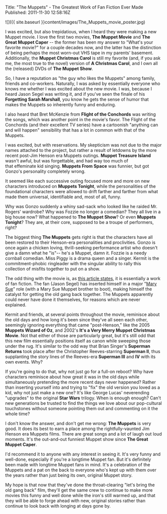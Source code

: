 Title: "The Muppets" - The Greatest Work of Fan Fiction Ever Made  
Published: 2011-11-30 12:58:16Z 
  
![]({{ site.baseurl }}content/images/The_Muppets_movie_poster.jpg)

I was excited, but also trepidatious, when I heard they were making a new Muppet movie. I love the first two movies, **The Muppet Movie** and **The Great Muppet Caper** -- the former has been my answer to "What's your favorite movie?" for a couple decades now, and the latter has the distinction of being perhaps the most worn-out VHS tape in my parents' basement. Additionally, the **Muppet Christmas Carol** is still my favorite (and, if you ask me, the most true to the novel) version of **A Christmas Carol**, and I own all the (released) DVDs of **The Muppet Show**.

So, I have a reputation as "the guy who likes the Muppets" among family, friends and co-workers. Naturally, I was asked by essentially everyone who knows me whether I was excited about the new movie. I was, because I heard Jason Segel was writing it, and if you've seen the finale of his **Forgetting Sarah Marshall**, you know he gets the sense of humor that makes the Muppets so inherently funny and enduring.

I also heard that Bret McKenzie from **Flight of the Conchords** was writing the songs, which was another point in the movie's favor. The Flight of the Conchords (and their excellent TV series) have a cartoonish "anything can and will happen" sensibility that has a lot in common with that of the Muppets.

I was excited, but with reservations. My skepticism was not due to the major names attached to the project, but rather a result of letdowns by the more recent post-Jim Henson era Muppets outings. **Muppet Treasure Island** wasn't awful, but was forgettable, and had way too much of that effeminate kid singing. **Muppets From Space** was funnier, but got Gonzo's personality completely wrong.

It seemed like each successive outing focused more and more on new characters introduced on **Muppets Tonight**, while the personalities of the foundational characters were allowed to drift farther and farther from what made them universal, identifiable and, most of all, funny.

Why was Gonzo suddenly a whiny sad-sack who looked like he raided Mr. Rogers' wardrobe? Why was Fozzie no longer a comedian? They all live in a big house now? What happened to **The Muppet Show**? Or even **Muppets Tonight**? They are, at their core, supposed to be a troupe of performers, right?

The biggest thing **The Muppets** gets right is that the characters have all been restored to their Henson-era personalities and proclivities. Gonzo is once again a chicken loving, thrill-seeking performance artist who doesn't give a damn what he "is"-- he's a Muppet, damn it. Fozzie is a needy cornball comedian. Miss Piggy is a drama queen and a singer. Kermit is the commitment-phobic ringleader with the singular ability to rally this collection of misfits together to put on a show.

The odd thing with the movie is, as <a href="http://www.hitfix.com/blogs/motion-captured/posts/the-bigger-picture-muppets-avengers-and-life-in-the-age-of-fanfiction" target="_blank">this article states</a>, it is essentially a work of fan fiction. The fan (Jason Segel) has inserted himself in a major "<a href="http://en.wikipedia.org/wiki/Mary_Sue" target="_blank">Mary Sue</a>" role (with a Mary Sue Muppet brother to boot), making himself the catalyst for getting the old gang back together. The Muppets apparently could never have done it themselves, for reasons which are never explained.

Kermit and friends, at several points throughout the movie, reminisce about the old days and how long it's been since they've all seen each other, seemingly ignoring everything that came "post-Henson," like the 2005 **Muppets Wizard of Oz**, and 2002's **It's a Very Merry Muppet Christmas Movie**. Not that either of those are particularly great, but it's still odd that this new film essentially positions itself as canon while sweeping those under the rug. It's similar to the odd way that Brian Singer's **Superman Returns** took place after the Christopher Reeves-starring **Superman II**, thus supplanting the story lines of the Reeves-era **Superman III** and **IV** with its own events. Why?

If you're going to do that, why not just go for a full-on reboot? Why have characters reminisce about how great it was in the old days while simultaneously pretending the more recent days never happened? Rather than inserting yourself into and trying to "fix" the old version you loved as a kid, why not just make a new one? It's like George Lucas' neverending "upgrades" to the original **Star Wars** trilogy. When is enough enough? Can't new generations be trusted to find the things we love about our pop-cultural touchstones without someone pointing them out and commenting on it the whole time?

I don't know the answer, and don't get me wrong: **The Muppets** is very good. It does its best to earn a place among the rightfully-vaunted Jim Henson era Muppets films. There are great songs and a lot of laugh out loud moments. It's the out-and-out funniest Muppet show since **The Great Muppet Caper**.

I'd recommend it to anyone with any interest in seeing it. It's very funny and well-done, especially if you're a longtime Muppet fan. But it's definitely been made with longtime Muppet fans in mind. It's a celebration of the Muppets and a pat on the back to everyone who's kept up with them over the years rather than just being its own, original Muppet story.

My hope is that now that they've done the throat-clearing "let's bring the old gang back" film, they'll get the same crew to continue to make more movies this funny and well done while the iron's still warmed up, and that they will be able to forge ahead with new, original stories rather than continue to look back with longing at days gone by.